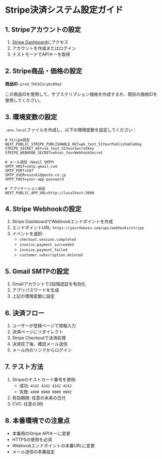 # Stripe決済システム設定ガイド

## 1. Stripeアカウントの設定

1. [Stripe Dashboard](https://dashboard.stripe.com/)にアクセス
2. アカウントを作成またはログイン
3. テストモードでAPIキーを取得

## 2. Stripe商品・価格の設定

**商品ID**: `prod_THC6I1cybs89q3`

この商品IDを使用して、サブスクリプション価格を作成するか、既存の価格IDを使用してください。

## 3. 環境変数の設定

`.env.local`ファイルを作成し、以下の環境変数を設定してください：

```env
# Stripe設定
NEXT_PUBLIC_STRIPE_PUBLISHABLE_KEY=pk_test_51YourPublishableKey
STRIPE_SECRET_KEY=sk_test_51YourSecretKey
STRIPE_WEBHOOK_SECRET=whsec_YourWebhookSecret

# メール設定（Gmail SMTP）
SMTP_HOST=smtp.gmail.com
SMTP_PORT=587
SMTP_USER=suzuki@gouto.co.jp
SMTP_PASS=your-app-password

# アプリケーション設定
NEXT_PUBLIC_APP_URL=http://localhost:3000
```

## 4. Stripe Webhookの設定

1. Stripe DashboardでWebhookエンドポイントを作成
2. エンドポイントURL: `https://yourdomain.com/api/webhooks/stripe`
3. イベントを選択:
   - `checkout.session.completed`
   - `invoice.payment_succeeded`
   - `invoice.payment_failed`
   - `customer.subscription.deleted`

## 5. Gmail SMTPの設定

1. Gmailアカウントで2段階認証を有効化
2. アプリパスワードを生成
3. 上記の環境変数に設定

## 6. 決済フロー

1. ユーザーが登録ページで情報入力
2. 決済ページにリダイレクト
3. Stripe Checkoutで決済処理
4. 決済完了後、確認メール送信
5. メール内のリンクからログイン

## 7. テスト方法

1. Stripeのテストカード番号を使用:
   - 成功: `4242 4242 4242 4242`
   - 失敗: `4000 0000 0000 0002`
2. 有効期限: 任意の未来の日付
3. CVC: 任意の3桁

## 8. 本番環境での注意点

- 本番用のStripe APIキーに変更
- HTTPSの使用を必須
- Webhookエンドポイントの本番URLに変更
- メール送信の本番設定

